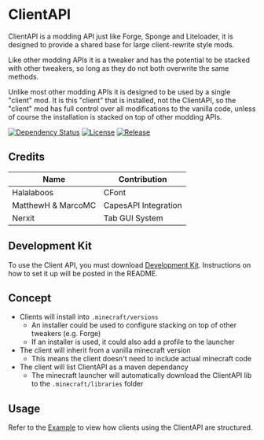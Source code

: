 # ClientAPI
ClientAPI is a modding API just like Forge, Sponge and Liteloader, it is designed to provide a shared base for large client-rewrite style mods.

Like other modding APIs it is a tweaker and has the potential to be stacked with other tweakers, so long as they do not both overwrite the same methods.

Unlike most other modding APIs it is designed to be used by a single "client" mod. It is this "client" that is installed, not the ClientAPI, so the "client" mod has full control over all modifications to the vanilla code, unless of course the installation is stacked on top of other modding APIs.

[![Dependency Status](https://www.versioneye.com/user/projects/588a834fbe496c0037c74b21/badge.svg?style=flat-square)](https://www.versioneye.com/user/projects/588a834fbe496c0037c74b21)
[![License](https://img.shields.io/github/license/ZeroMemes/ClientAPI.svg?style=flat-square)](https://github.com/ZeroMemes/ClientAPI/blob/master/LICENSE)
[![Release](https://img.shields.io/github/release/ZeroMemes/ClientAPI.svg?style=flat-square)](https://github.com/ZeroMemes/ClientAPI/releases)

## Credits
| Name                | Contribution         |
|---------------------|----------------------|
| Halalaboos          | CFont                |
| MatthewH & MarcoMC  | CapesAPI Integration |
| Nerxit              | Tab GUI System       |

## Development Kit
To use the Client API, you must download [Development Kit](https://github.com/ZeroMemes/ClientAPI-CDK). Instructions on how to set it up will be posted in the README.

## Concept

* Clients will install into `.minecraft/versions`
  * An installer could be used to configure stacking on top of other tweakers (e.g. Forge)
  * If an installer is used, it could also add a profile to the launcher
* The client will inherit from a vanilla minecraft version
  * This means the client doesn't need to include actual minecraft code
* The client will list ClientAPI as a maven dependancy
  * The minecraft launcher will automatically download the ClientAPI lib to the `.minecraft/libraries` folder

## Usage
Refer to the [Example](https://github.com/ZeroMemes/ClientAPI-Example) to view how clients using the ClientAPI are structured.
